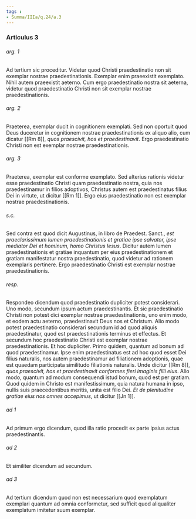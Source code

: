 ```yaml
---
tags : 
- Summa/IIIa/q.24/a.3
---
```


### Articulus 3

###### arg. 1
Ad tertium sic proceditur. Videtur quod Christi praedestinatio non sit exemplar nostrae praedestinationis. Exemplar enim praeexistit exemplato. Nihil autem praeexistit aeterno. Cum ergo praedestinatio nostra sit aeterna, videtur quod praedestinatio Christi non sit exemplar nostrae praedestinationis.

###### arg. 2
Praeterea, exemplar ducit in cognitionem exemplati. Sed non oportuit quod Deus duceretur in cognitionem nostrae praedestinationis ex aliquo alio, cum dicatur [[Rm 8]], *quos praescivit, hos et praedestinavit*. Ergo praedestinatio Christi non est exemplar nostrae praedestinationis.

###### arg. 3
Praeterea, exemplar est conforme exemplato. Sed alterius rationis videtur esse praedestinatio Christi quam praedestinatio nostra, quia nos praedestinamur in filios adoptivos, Christus autem est praedestinatus filius Dei in virtute, ut dicitur [[Rm 1]]. Ergo eius praedestinatio non est exemplar nostrae praedestinationis.

###### s.c.
Sed contra est quod dicit Augustinus, in libro de Praedest. Sanct., *est praeclarissimum lumen praedestinationis et gratiae ipse salvator, ipse mediator Dei et hominum, homo Christus Iesus*. Dicitur autem lumen praedestinationis et gratiae inquantum per eius praedestinationem et gratiam manifestatur nostra praedestinatio, quod videtur ad rationem exemplaris pertinere. Ergo praedestinatio Christi est exemplar nostrae praedestinationis.

###### resp.
Respondeo dicendum quod praedestinatio dupliciter potest considerari. Uno modo, secundum ipsum actum praedestinantis. Et sic praedestinatio Christi non potest dici exemplar nostrae praedestinationis, uno enim modo, et eodem actu aeterno, praedestinavit Deus nos et Christum. Alio modo potest praedestinatio considerari secundum id ad quod aliquis praedestinatur, quod est praedestinationis terminus et effectus. Et secundum hoc praedestinatio Christi est exemplar nostrae praedestinationis. Et hoc dupliciter. Primo quidem, quantum ad bonum ad quod praedestinamur. Ipse enim praedestinatus est ad hoc quod esset Dei filius naturalis, nos autem praedestinamur ad filiationem adoptionis, quae est quaedam participata similitudo filiationis naturalis. Unde dicitur [[Rm 8]], *quos praescivit, hos et praedestinavit conformes fieri imaginis filii eius*. Alio modo, quantum ad modum consequendi istud bonum, quod est per gratiam. Quod quidem in Christo est manifestissimum, quia natura humana in ipso, nullis suis praecedentibus meritis, unita est filio Dei. *Et de plenitudine gratiae eius nos omnes accepimus*, ut dicitur [[Jn 1]].

###### ad 1
Ad primum ergo dicendum, quod illa ratio procedit ex parte ipsius actus praedestinantis.

###### ad 2
Et similiter dicendum ad secundum.

###### ad 3
Ad tertium dicendum quod non est necessarium quod exemplatum exemplari quantum ad omnia conformetur, sed sufficit quod aliqualiter exemplatum imitetur suum exemplar.

